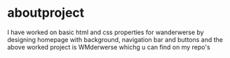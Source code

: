 # aboutproject
I have worked on basic html and css properties for wanderwerse by designing homepage with background, navigation bar and buttons and the above worked project is WMderwerse whichg u can find on my repo's
